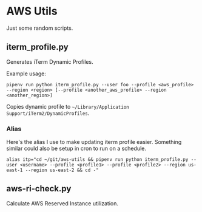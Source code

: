 # AWS Utils

Just some random scripts.

## iterm_profile.py

Generates iTerm Dynamic Profiles.

Example usage:

```
pipenv run python iterm_profile.py --user foo --profile <aws_profile> --region <region> [--profile <another_aws_profile> --region <another_region>]
```

Copies dynamic profile to `~/Library/Application Support/iTerm2/DynamicProfiles`.

### Alias

Here's the alias I use to make updating iterm profile easier.  Something similar could also be setup in cron to run on a schedule.

```
alias itp="cd ~/git/aws-utils && pipenv run python iterm_profile.py --user <username> --profile <profile1> --profile <profile2> --region us-east-1 --region us-east-2 && cd -"
```

## aws-ri-check.py

Calculate AWS Reserved Instance utilization.

